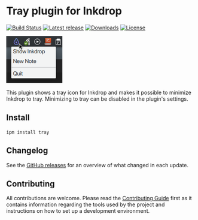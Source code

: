 # Tray plugin for Inkdrop

[![Build Status](https://github.com/jmerle/inkdrop-tray/workflows/Build/badge.svg)](https://github.com/jmerle/inkdrop-tray/actions?query=workflow%3ABuild)
[![Latest release](https://inkdrop-plugin-badge.vercel.app/api/version/tray?style=flat)](https://my.inkdrop.app/plugins/tray)
[![Downloads](https://inkdrop-plugin-badge.vercel.app/api/downloads/tray?style=flat)](https://my.inkdrop.app/plugins/tray)
[![License](https://img.shields.io/github/license/jmerle/inkdrop-tray)](https://github.com/jmerle/inkdrop-tray/blob/master/LICENSE)

![](./media/tray.png)

This plugin shows a tray icon for Inkdrop and makes it possible to minimize Inkdrop to tray. Minimizing to tray can be disabled in the plugin's settings.

## Install

```
ipm install tray
```

## Changelog

See the [GitHub releases](https://github.com/jmerle/inkdrop-tray/releases) for an overview of what changed in each update.

## Contributing

All contributions are welcome. Please read the [Contributing Guide](https://github.com/jmerle/inkdrop-tray/blob/master/CONTRIBUTING.md) first as it contains information regarding the tools used by the project and instructions on how to set up a development environment.
